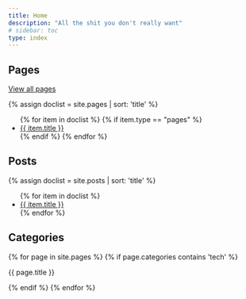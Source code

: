 ```yaml
---
title: Home
description: "All the shit you don't really want"
# sidebar: toc
type: index
---
```


## Pages

[View all pages](https://tlourey.github.io/pages/)

{% assign doclist = site.pages | sort: 'title' %}
<ul>
{% for item in doclist %}
  {% if item.type == "pages" %}
    <li><a href="{{ item.url }}">{{ item.title }}</a></li>
  {% endif %}
{% endfor %}
</ul>

## Posts

{% assign doclist = site.posts | sort: 'title' %}
<ul>
{% for item in doclist %}
    <li><a href="{{ item.url }}">{{ item.title }}</a></li>
{% endfor %}
</ul>

## Categories

{% for page in site.pages %}
{% if page.categories contains 'tech' %}
<p>{{ page.title }}</p>
{% endif %}
{% endfor %}
